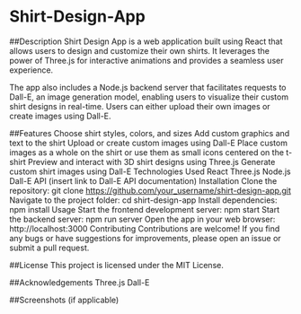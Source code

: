 # Shirt-Design-App
##Description
Shirt Design App is a web application built using React that allows users to design and customize their own shirts. It leverages the power of Three.js for interactive animations and provides a seamless user experience.

The app also includes a Node.js backend server that facilitates requests to Dall-E, an image generation model, enabling users to visualize their custom shirt designs in real-time. Users can either upload their own images or create images using Dall-E.

##Features
Choose shirt styles, colors, and sizes
Add custom graphics and text to the shirt
Upload or create custom images using Dall-E
Place custom images as a whole on the shirt or use them as small icons centered on the t-shirt
Preview and interact with 3D shirt designs using Three.js
Generate custom shirt images using Dall-E
Technologies Used
React
Three.js
Node.js
Dall-E API (insert link to Dall-E API documentation)
Installation
Clone the repository: git clone https://github.com/your_username/shirt-design-app.git
Navigate to the project folder: cd shirt-design-app
Install dependencies: npm install
Usage
Start the frontend development server: npm start
Start the backend server: npm run server
Open the app in your web browser: http://localhost:3000
Contributing
Contributions are welcome! If you find any bugs or have suggestions for improvements, please open an issue or submit a pull request.

##License
This project is licensed under the MIT License.

##Acknowledgements
Three.js
Dall-E

##Screenshots (if applicable)
